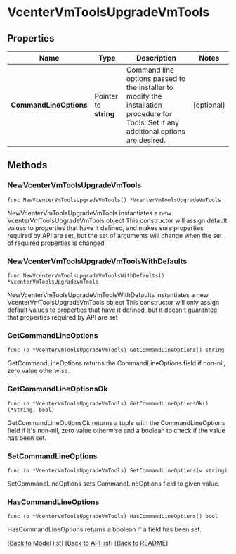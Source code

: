 # VcenterVmToolsUpgradeVmTools

## Properties

Name | Type | Description | Notes
------------ | ------------- | ------------- | -------------
**CommandLineOptions** | Pointer to **string** | Command line options passed to the installer to modify the installation procedure for Tools. Set if any additional options are desired. | [optional] 

## Methods

### NewVcenterVmToolsUpgradeVmTools

`func NewVcenterVmToolsUpgradeVmTools() *VcenterVmToolsUpgradeVmTools`

NewVcenterVmToolsUpgradeVmTools instantiates a new VcenterVmToolsUpgradeVmTools object
This constructor will assign default values to properties that have it defined,
and makes sure properties required by API are set, but the set of arguments
will change when the set of required properties is changed

### NewVcenterVmToolsUpgradeVmToolsWithDefaults

`func NewVcenterVmToolsUpgradeVmToolsWithDefaults() *VcenterVmToolsUpgradeVmTools`

NewVcenterVmToolsUpgradeVmToolsWithDefaults instantiates a new VcenterVmToolsUpgradeVmTools object
This constructor will only assign default values to properties that have it defined,
but it doesn't guarantee that properties required by API are set

### GetCommandLineOptions

`func (o *VcenterVmToolsUpgradeVmTools) GetCommandLineOptions() string`

GetCommandLineOptions returns the CommandLineOptions field if non-nil, zero value otherwise.

### GetCommandLineOptionsOk

`func (o *VcenterVmToolsUpgradeVmTools) GetCommandLineOptionsOk() (*string, bool)`

GetCommandLineOptionsOk returns a tuple with the CommandLineOptions field if it's non-nil, zero value otherwise
and a boolean to check if the value has been set.

### SetCommandLineOptions

`func (o *VcenterVmToolsUpgradeVmTools) SetCommandLineOptions(v string)`

SetCommandLineOptions sets CommandLineOptions field to given value.

### HasCommandLineOptions

`func (o *VcenterVmToolsUpgradeVmTools) HasCommandLineOptions() bool`

HasCommandLineOptions returns a boolean if a field has been set.


[[Back to Model list]](../README.md#documentation-for-models) [[Back to API list]](../README.md#documentation-for-api-endpoints) [[Back to README]](../README.md)


